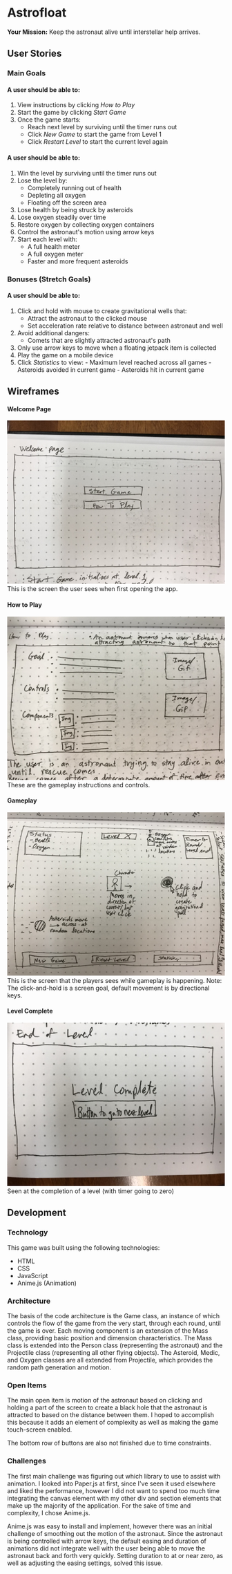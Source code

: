 # Astrofloat
**Your Mission:** Keep the astronaut alive until interstellar help arrives.
## User Stories
### Main Goals
#### A user should be able to:
1. View instructions by clicking *How to Play*
2. Start the game by clicking *Start Game*
3. Once the game starts:
	* Reach next level by surviving until the timer runs out
	* Click *New Game* to start the game from Level 1
	* Click *Restart Level* to start the current level again
	
		
#### A user should be able to:
1. Win the level by surviving until the timer runs out
2. Lose the level by:
	* Completely running out of health
	* Depleting all oxygen
	* Floating off the screen area
3. Lose health by being struck by asteroids
4. Lose oxygen steadily over time
5. Restore oxygen by collecting oxygen containers
6. Control the astronaut's motion using arrow keys
7. Start each level with:
	* A full health meter
	* A full oxygen meter
	* Faster and more frequent asteroids

### Bonuses (Stretch Goals)
#### A user should be able to:
1. Click and hold with mouse to create gravitational wells that:
	* Attract the astronaut to the clicked mouse
	* Set acceleration rate relative to distance between astronaut and well
2. Avoid additional dangers:
	* Comets that are slightly attracted astronaut's path 
3. Only use arrow keys to move when a floating jetpack item is collected
4. Play the game on a mobile device
5. Click *Statistics* to view:
		- Maximum level reached across all games
		- Asteroids avoided in current game
		- Asteroids hit in current game

## Wireframes
#### Welcome Page
![welcome screen](./wireframes/welcome-page.jpg "Welcome Screen")
This is the screen the user sees when first opening the app.

#### How to Play
![how to play](./wireframes/how-to.jpg "How to Play")
These are the gameplay instructions and controls.

#### Gameplay
![player screen](./wireframes/gameplay.jpg "Player's screen")
This is the screen that the players sees while gameplay is happening. Note: The click-and-hold is a screen goal, default movement is by directional keys.

#### Level Complete
![level complete](./wireframes/level-complete.jpg "Level Complete")
Seen at the completion of a level (with timer going to zero)

## Development
### Technology
This game was built using the following technologies:

* HTML
* CSS
* JavaScript
* Anime.js (Animation)

### Architecture
The basis of the code architecture is the Game class, an instance of which controls the flow of the game from the very start, through each round, until the game is over. Each moving component is an extension of the Mass class, providing basic position and dimension characteristics. The Mass class is extended into the Person class (representing the astronaut) and the Projectile class (representing all other flying objects). The Asteroid, Medic, and Oxygen classes are all extended from Projectile, which provides the random path generation and motion.

### Open Items
The main open item is motion of the astronaut based on clicking and holding a part of the screen to create a black hole that the astronaut is attracted to based on the distance between them. I hoped to accomplish this because it adds an element of complexity as well as making the game touch-screen enabled.

The bottom row of buttons are also not finished due to time constraints.

### Challenges
The first main challenge was figuring out which library to use to assist with animation. I looked into Paper.js at first, since I've seen it used elsewhere and liked the performance, however I did not want to spend too much time integrating the canvas element with my other div and section elements that make up the majority of the application. For the sake of time and complexity, I chose Anime.js.

Anime.js was easy to install and implement, however there was an initial challenge of smoothing out the motion of the astronaut. Since the astronaut is being controlled with arrow keys, the default easing and duration of animations did not integrate well with the user being able to move the astronaut back and forth very quickly. Setting duration to at or near zero, as well as adjusting the easing settings, solved this issue. 